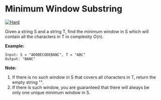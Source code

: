 # Minimum Window Substring

[![Hard](https://img.shields.io/badge/Difficulty-Hard-Red.svg)](https://github.com/aminariana/leetcode)

Given a string S and a string T, find the minimum window in S which will contain all the characters in T in complexity O(n).

**Example:**
```
Input: S = "ADOBECODEBANC", T = "ABC"
Output: "BANC"
```

**Note:**

1. If there is no such window in S that covers all characters in T, return the empty string "".
2. If there is such window, you are guaranteed that there will always be only one unique minimum window in S.
